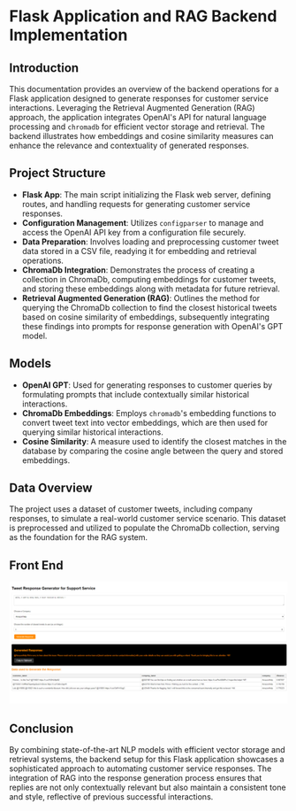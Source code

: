 # Flask Application and RAG Backend Implementation

## Introduction

This documentation provides an overview of the backend operations for a Flask application designed to generate responses for customer service interactions. Leveraging the Retrieval Augmented Generation (RAG) approach, the application integrates OpenAI's API for natural language processing and `chromadb` for efficient vector storage and retrieval. The backend illustrates how embeddings and cosine similarity measures can enhance the relevance and contextuality of generated responses.

## Project Structure

- **Flask App**: The main script initializing the Flask web server, defining routes, and handling requests for generating customer service responses.
- **Configuration Management**: Utilizes `configparser` to manage and access the OpenAI API key from a configuration file securely.
- **Data Preparation**: Involves loading and preprocessing customer tweet data stored in a CSV file, readying it for embedding and retrieval operations.
- **ChromaDb Integration**: Demonstrates the process of creating a collection in ChromaDb, computing embeddings for customer tweets, and storing these embeddings along with metadata for future retrieval.
- **Retrieval Augmented Generation (RAG)**: Outlines the method for querying the ChromaDb collection to find the closest historical tweets based on cosine similarity of embeddings, subsequently integrating these findings into prompts for response generation with OpenAI's GPT model.

## Models

- **OpenAI GPT**: Used for generating responses to customer queries by formulating prompts that include contextually similar historical interactions.
- **ChromaDb Embeddings**: Employs `chromadb`'s embedding functions to convert tweet text into vector embeddings, which are then used for querying similar historical interactions.
- **Cosine Similarity**: A measure used to identify the closest matches in the database by comparing the cosine angle between the query and stored embeddings.

## Data Overview

The project uses a dataset of customer tweets, including company responses, to simulate a real-world customer service scenario. This dataset is preprocessed and utilized to populate the ChromaDb collection, serving as the foundation for the RAG system.

## Front End 

![Front End Example](UE.png)


## Conclusion

By combining state-of-the-art NLP models with efficient vector storage and retrieval systems, the backend setup for this Flask application showcases a sophisticated approach to automating customer service responses. The integration of RAG into the response generation process ensures that replies are not only contextually relevant but also maintain a consistent tone and style, reflective of previous successful interactions.

